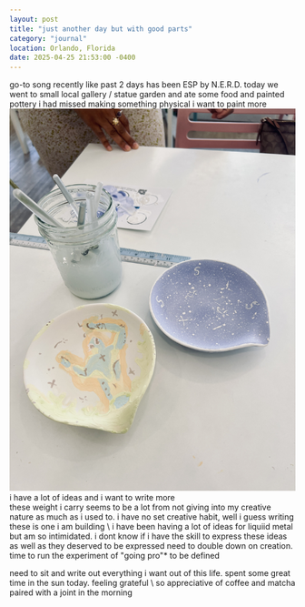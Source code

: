 ```yaml
---
layout: post
title: "just another day but with good parts"
category: "journal"
location: Orlando, Florida
date: 2025-04-25 21:53:00 -0400
---
```


go-to song recently like past 2 days has been ESP by N.E.R.D. 
today we went to small local gallery / statue garden and ate some food and painted pottery
i had missed making something physical 
i want to paint more
![painting](../assets/IMG_1128.jpg)
i have a lot of ideas and i want to write more \
these weight i carry seems to be a lot from not giving into my creative nature as much as i used to. 
i have no set creative habit, well i guess writing these is one i am building
\ 
i have been having a lot of ideas for liquiid metal but am so intimidated. i dont know if i have the skill to express these ideas as well as they deserved to be expressed
need to double down on creation. time to run the experiment of "going pro"* 
to be defined 

need to sit and write out everything i want out of this life. spent some great time in the sun today. feeling grateful
\ so appreciative of coffee and matcha paired with a joint in the morning
